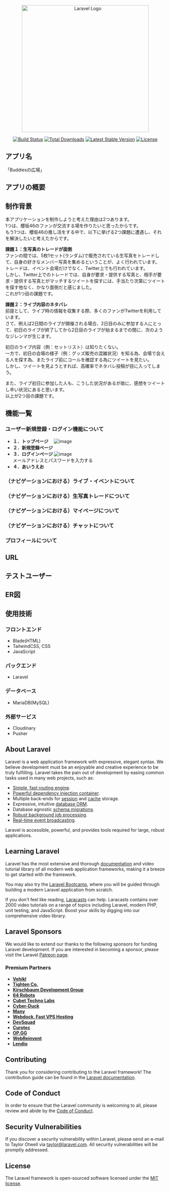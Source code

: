 <p align="center"><a href="https://laravel.com" target="_blank"><img src="https://raw.githubusercontent.com/laravel/art/master/logo-lockup/5%20SVG/2%20CMYK/1%20Full%20Color/laravel-logolockup-cmyk-red.svg" width="400" alt="Laravel Logo"></a></p>

<p align="center">
<a href="https://github.com/laravel/framework/actions"><img src="https://github.com/laravel/framework/workflows/tests/badge.svg" alt="Build Status"></a>
<a href="https://packagist.org/packages/laravel/framework"><img src="https://img.shields.io/packagist/dt/laravel/framework" alt="Total Downloads"></a>
<a href="https://packagist.org/packages/laravel/framework"><img src="https://img.shields.io/packagist/v/laravel/framework" alt="Latest Stable Version"></a>
<a href="https://packagist.org/packages/laravel/framework"><img src="https://img.shields.io/packagist/l/laravel/framework" alt="License"></a>
</p>

## アプリ名

「Buddiesの広場」

## アプリの概要

## 制作背景
本アプリケーションを制作しようと考えた理由は2つあります。  
1つは、櫻坂46のファンが交流する場を作りたいと思ったからです。  
もう1つは、櫻坂46の推し活をする中で、以下に挙げる2つ課題に遭遇し、それを解決したいと考えたからです。

**課題１：生写真のトレードが面倒**  
ファンの間では、5枚1セット(ランダム)で販売されている生写真をトレードして、自身の好きなメンバー写真を集めるということが、よく行われています。  
トレードは、イベント会場だけでなく、Twitter上でも行われています。  
しかし、Twitter上でのトレードでは、自身が要求・提供する写真と、相手が要求・提供する写真とがマッチするツイートを探すには、手当たり次第にツイートを探す他なく、かなり面倒だと感じました。  
これが1つ目の課題です。

**課題２：ライブ内容のネタバレ**  
前提として、ライブ時の情報を収集する際、多くのファンがTwitterを利用しています。  
さて、例えば2日間のライブが開催される場合、2日目のみに参加する人にとって、初日のライブが終了してから2日目のライブが始まるまでの間に、次のようなジレンマが生じます。

初日のライブ内容（例：セットリスト）は知りたくない。  
一方で、初日の会場の様子（例：グッズ販売の混雑状況）を知る為、会場で会える人を探す為、またライブ前にコールを確認する為にツイートを見たい。  
しかし、ツイートを見ようとすれば、高確率でネタバレ投稿が目に入ってしまう。

また、ライブ初日に参加した人も、こうした状況があるが故に、感想をツイートし辛い状況にあると思います。  
以上が2つ目の課題です。

## 機能一覧

### ユーザー新規登録・ログイン機能について
- **１．トップページ**
　![image](https://github.com/yuya0022/college-deliverable/assets/152186389/6c615740-a5eb-4376-9e10-423bd3373d1b)
- **２．新規登録ページ**
- **３．ログインページ**
  ![image](https://github.com/yuya0022/college-deliverable/assets/152186389/ef5a6e9d-5c3e-4b8b-ad25-de27a3ce7c55)  
  メールアドレスとパスワードを入力する
- **４．あいうえお**

### （ナビゲーションにおける）ライブ・イベントについて

### （ナビゲーションにおける）生写真トレードについて

### （ナビゲーションにおける）マイページについて

### （ナビゲーションにおける）チャットについて

### プロフィールについて

## URL

## テストユーザー


## ER図

## 使用技術

### フロントエンド
- Blade(HTML)
- TailwindCSS, CSS
- JavaScript

### バックエンド
- Laravel

### データベース
- MariaDB(MySQL)

### 外部サービス
- Cloudinary
- Pusher

## About Laravel

Laravel is a web application framework with expressive, elegant syntax. We believe development must be an enjoyable and creative experience to be truly fulfilling. Laravel takes the pain out of development by easing common tasks used in many web projects, such as:

- [Simple, fast routing engine](https://laravel.com/docs/routing).
- [Powerful dependency injection container](https://laravel.com/docs/container).
- Multiple back-ends for [session](https://laravel.com/docs/session) and [cache](https://laravel.com/docs/cache) storage.
- Expressive, intuitive [database ORM](https://laravel.com/docs/eloquent).
- Database agnostic [schema migrations](https://laravel.com/docs/migrations).
- [Robust background job processing](https://laravel.com/docs/queues).
- [Real-time event broadcasting](https://laravel.com/docs/broadcasting).

Laravel is accessible, powerful, and provides tools required for large, robust applications.

## Learning Laravel

Laravel has the most extensive and thorough [documentation](https://laravel.com/docs) and video tutorial library of all modern web application frameworks, making it a breeze to get started with the framework.

You may also try the [Laravel Bootcamp](https://bootcamp.laravel.com), where you will be guided through building a modern Laravel application from scratch.

If you don't feel like reading, [Laracasts](https://laracasts.com) can help. Laracasts contains over 2000 video tutorials on a range of topics including Laravel, modern PHP, unit testing, and JavaScript. Boost your skills by digging into our comprehensive video library.

## Laravel Sponsors

We would like to extend our thanks to the following sponsors for funding Laravel development. If you are interested in becoming a sponsor, please visit the Laravel [Patreon page](https://patreon.com/taylorotwell).

### Premium Partners

- **[Vehikl](https://vehikl.com/)**
- **[Tighten Co.](https://tighten.co)**
- **[Kirschbaum Development Group](https://kirschbaumdevelopment.com)**
- **[64 Robots](https://64robots.com)**
- **[Cubet Techno Labs](https://cubettech.com)**
- **[Cyber-Duck](https://cyber-duck.co.uk)**
- **[Many](https://www.many.co.uk)**
- **[Webdock, Fast VPS Hosting](https://www.webdock.io/en)**
- **[DevSquad](https://devsquad.com)**
- **[Curotec](https://www.curotec.com/services/technologies/laravel/)**
- **[OP.GG](https://op.gg)**
- **[WebReinvent](https://webreinvent.com/?utm_source=laravel&utm_medium=github&utm_campaign=patreon-sponsors)**
- **[Lendio](https://lendio.com)**

## Contributing

Thank you for considering contributing to the Laravel framework! The contribution guide can be found in the [Laravel documentation](https://laravel.com/docs/contributions).

## Code of Conduct

In order to ensure that the Laravel community is welcoming to all, please review and abide by the [Code of Conduct](https://laravel.com/docs/contributions#code-of-conduct).

## Security Vulnerabilities

If you discover a security vulnerability within Laravel, please send an e-mail to Taylor Otwell via [taylor@laravel.com](mailto:taylor@laravel.com). All security vulnerabilities will be promptly addressed.

## License

The Laravel framework is open-sourced software licensed under the [MIT license](https://opensource.org/licenses/MIT).
